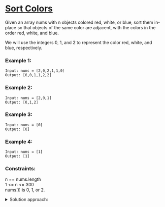 # [Sort Colors](https://leetcode.com/problems/sort-colors/)

Given an array nums with n objects colored red, white, or blue, sort them in-place so that objects of the same color are adjacent, with the colors in the order red, white, and blue.

We will use the integers 0, 1, and 2 to represent the color red, white, and blue, respectively.

 

### Example 1:

    Input: nums = [2,0,2,1,1,0]  
    Output: [0,0,1,1,2,2]

### Example 2:

    Input: nums = [2,0,1]  
    Output: [0,1,2]

### Example 3:

    Input: nums = [0]  
    Output: [0]

### Example 4:

    Input: nums = [1]  
    Output: [1]

 

### Constraints:

  n == nums.length  
    1 <= n <= 300  
    nums[i] is 0, 1, or 2.

<details>
<summary>Solution approach:</summary>
Make two passes where first pass counts the number of 0s, 1s, and 2s, then second pass substitutes values in order based on the count.  
  Alternative: Keep two pointers, left and right, which indicate next place to put in a 0 or 2, respectively. Then iterate from left to right swapping values accordingly based on 
  the two pointers, and move those pointers towards their next position.
</details>
